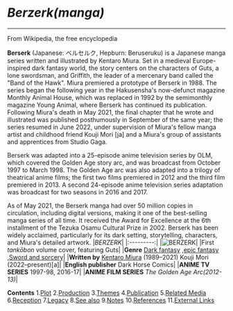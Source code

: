# _Berzerk(manga)_
---
From Wikipedia, the free encyclopedia

**Berserk** (Japanese: ベルセルク, Hepburn: Beruseruku) is a Japanese manga series written and illustrated by Kentaro Miura. Set in a medieval Europe-inspired dark fantasy world, the story centers on the characters of Guts, a lone swordsman, and Griffith, the leader of a mercenary band called the "Band of the Hawk". Miura premiered a prototype of Berserk in 1988. The series began the following year in the Hakusensha's now-defunct magazine Monthly Animal House, which was replaced in 1992 by the semimonthly magazine Young Animal, where Berserk has continued its publication. Following Miura's death in May 2021, the final chapter that he wrote and illustrated was published posthumously in September of the same year; the series resumed in June 2022, under supervision of Miura's fellow manga artist and childhood friend Kouji Mori [ja] and a Miura's group of assistants and apprentices from Studio Gaga.

Berserk was adapted into a 25-episode anime television series by OLM, which covered the Golden Age story arc, and was broadcast from October 1997 to March 1998. The Golden Age arc was also adapted into a trilogy of theatrical anime films; the first two films premiered in 2012 and the third film premiered in 2013. A second 24-episode anime television series adaptation was broadcast for two seasons in 2016 and 2017.

As of May 2021, the Berserk manga had over 50 million copies in circulation, including digital versions, making it one of the best-selling manga series of all time. It received the Award for Excellence at the 6th installment of the Tezuka Osamu Cultural Prize in 2002. Berserk has been widely acclaimed, particularly for its dark setting, storytelling, characters, and Miura's detailed artwork.
|*BERZERK*|
|:---------:|
|![BERZERK](https://upload.wikimedia.org/wikipedia/en/thumb/4/4a/Berserk_vol01.png/220px-Berserk_vol01.png)|
|First *tankōbon* volume cover, featuring Guts|
|**Genre** [Dark fantasy](https://en.wikipedia.org/wiki/Dark_fantasy) ,[epic fantasy](https://en.wikipedia.org/wiki/High_fantasy) ,[Sword and sorcery](https://en.wikipedia.org/wiki/Sword_and_sorcery)|
|**Written by**	[Kentaro Miura](https://en.wikipedia.org/wiki/Kentaro_Miura) (1989–2021) Kouji Mori (2022–present)[a]|
|**English publisher** Dark Horse Comics|
|**ANIME TV SERIES** 1997-98, 2016-17|
|**ANIME FILM SERIES** *The Golden Age Arc(2012-13)*|



**Contents**
1.[Plot](https://en.wikipedia.org/wiki/Berserk_(manga)#Plot)
2.[Production](https://en.wikipedia.org/wiki/Berserk_(manga)#Production)
3.[Themes](https://en.wikipedia.org/wiki/Berserk_(manga)#Themes)
4.[Publication](https://en.wikipedia.org/wiki/Berserk_(manga)#Publication)
5.[Related Media](https://en.wikipedia.org/wiki/Berserk_(manga)#Related_media)
6.[Reception](https://en.wikipedia.org/wiki/Berserk_(manga)#Reception)
7.[Legacy](https://en.wikipedia.org/wiki/Berserk_(manga)#Legacy)
8.[See also](https://en.wikipedia.org/wiki/Berserk_(manga)#See_also)
9.[Notes](https://en.wikipedia.org/wiki/Berserk_(manga)#Notes)
10.[References](https://en.wikipedia.org/wiki/Berserk_(manga)#References)
11.[External Links](https://en.wikipedia.org/wiki/Berserk_(manga)#External_links)






